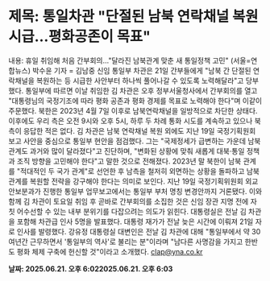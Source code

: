 # **제목: 통일차관 "단절된 남북 연락채널 복원 시급…평화공존이 목표"**

  내용: 휴일 취임해 처음 간부회의…"달라진 남북관계 맞춘 새 통일정책 고민"    (서울=연합뉴스) 박수윤 기자 = 김남중 신임 통일부 차관은 21일 간부들에게 "남북 간 단절된 연락채널을 복원하는 등 시급한 사안부터 하나씩 풀어나갈 수 있도록 노력해달라"고 당부했다.    통일부에 따르면 이날 취임한 김 차관은 오후 정부서울청사에서 간부회의를 열고 "대통령님의 국정기조에 따라 평화 공존과 평화 경제를 목표로 노력해야 한다"며 이같이 주문했다.    북한은 2023년 4월 7일 이후로 남북연락채널을 일방적으로 차단한 상태다. 이후에도 우리 측은 오전 9시와 오후 5시, 하루 두 차례 통화 시도를 계속하고 있으나 북측이 응답한 적은 없다.    김 차관은 남북 연락채널 복원 외에도 지난 19일 국정기획원회 보고 사안을 중심으로 통일부 현안을 점검했다.     그는 "국제정세가 급변하는 가운데 남북관계도 과거와 많이 달라졌다"고 진단하며, "변화된 상황에 맞춰 새롭게 대북·통일 정책과 조직 방향을 고민해야 한다"고 말한 것으로 전해졌다.     2023년 말 북한이 남북 관계를 "적대적인 두 국가 관계"로 선언한 후 남측을 철저히 외면하는 상황을 돌파하고 남북관계를 복원할 전략을 강구해야 한다는 의미로 보인다.     지난 19일 국정기획위원회 외교안보분과가 진행한 통일부 업무보고에서는 통일부 부처 명칭 변경안까지 거론됐다.     이와 함께 김 차관이 토요일 취임 후 곧바로 간부회의를 소집한 것은 신임 장관 지명 전에 자칫 어수선할 수 있는 내부 분위기를 다잡으려는 의도가 읽힌다.    대통령실은 전날 김 차관을 포함해 차관급 인사 5명을 발표했다. 대통령 재가가 전날 늦은 시간에 이뤄져 21일 자로 인사를 발령했다.     강유정 대통령실 대변인은 전날 김 차관에 대해 "통일부에서 약 30여년간 근무하면서 '통일부의 역사'로 불리는 분"이라며 "남다른 사명감을 가지고 한반도 평화 체제 구축에 헌신할 것"이라고 소개했다.    clap@yna.co.kr

  **날짜: 2025.06.21. 오후 6:022025.06.21. 오후 6:03**